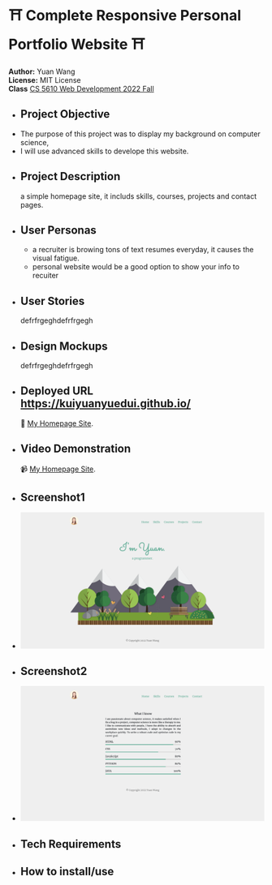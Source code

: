 # ⛩️ Complete Responsive Personal Portfolio Website ⛩️
**Author:** Yuan Wang  
**License:** MIT License  
**Class**  [CS 5610 Web Development 2022 Fall](https://johnguerra.co/classes/webDevelopment_fall_2022/)

- ## Project Objective
- The purpose of this project was to display my background on computer science,
- I will use advanced skills to develope this website.
- ## Project Description
  a simple homepage site, it includs skills, courses, projects and contact pages.
- ## User Personas
  - a recruiter is browing tons of text resumes everyday, it causes the visual fatigue.
  - personal website would be a good option to show your info to recuiter
- ## User Stories
  defrfrgeghdefrfrgegh
- ## Design Mockups
  defrfrgeghdefrfrgegh
- ## Deployed URL https://kuiyuanyuedui.github.io/
  🚀 [My Homepage Site](https://pages.github.com/).
- ## Video Demonstration
  📹 [My Homepage Site](https://www.youtube.com/watch?v=d4AiDV3Cn-g&t=63s).
- ## Screenshot1
- ![s1](/images/1.png)
- ## Screenshot2
- ![s2](/images/2.png)
- ## Tech Requirements
- ## How to install/use


